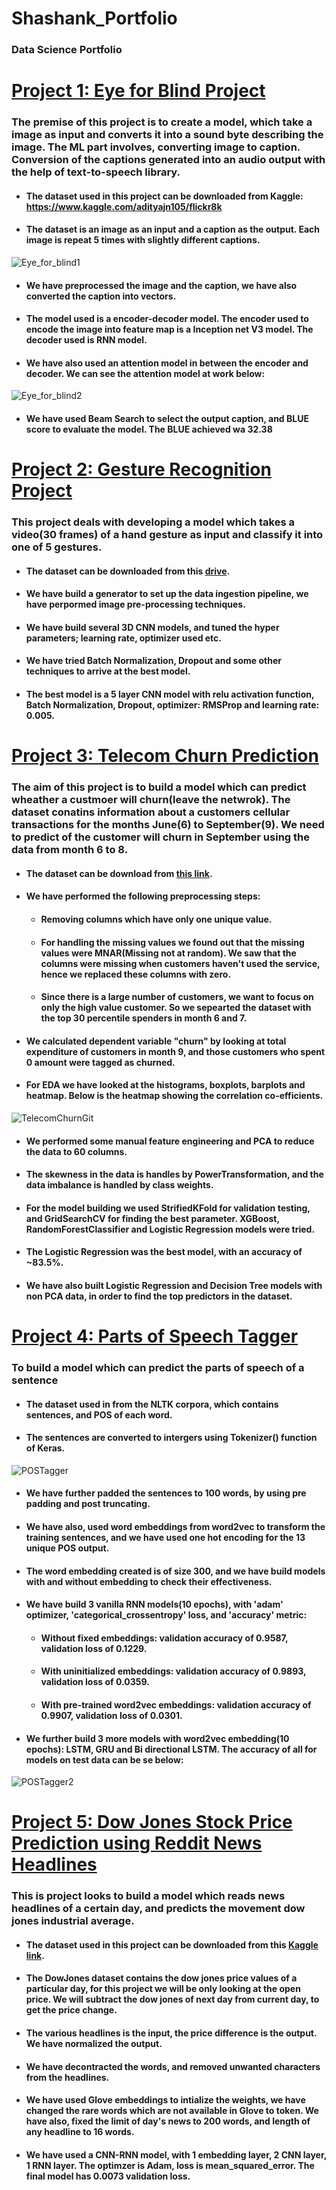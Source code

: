 # Shashank_Portfolio
### Data Science Portfolio

# [Project 1: Eye for Blind Project](https://github.com/ShashankRaghu/Data_Science_Projects/tree/main/eye_for_blind)
### The premise of this project is to create a model, which take a image as input and converts it into a sound byte describing the image. The ML part involves, converting image to caption. Conversion of the captions generated into an audio output with the help of text-to-speech library.

* #### The dataset used in this project can be downloaded from Kaggle: https://www.kaggle.com/adityajn105/flickr8k
* #### The dataset is an image as an input and a caption as the output. Each image is repeat 5 times with slightly different captions.
![Eye_for_blind1](https://user-images.githubusercontent.com/77088516/125979586-13e516e7-40a5-4030-9121-b8482f750be3.PNG)
* #### We have preprocessed the image and the caption, we have also converted the caption into vectors.
* #### The model used is a encoder-decoder model. The encoder used to encode the image into feature map is a Inception net V3 model. The decoder used is RNN model.
* #### We have also used an attention model in between the encoder and decoder. We can see the attention model at work below:
![Eye_for_blind2](https://user-images.githubusercontent.com/77088516/125981732-35874d14-871e-4da5-88cb-ba3ea14bc21f.PNG)
* #### We have used Beam Search to select the output caption, and BLUE score to evaluate the model. The BLUE achieved wa 32.38

# [Project 2: Gesture Recognition Project](https://github.com/ShashankRaghu/Data_Science_Projects/tree/main/GestureRecognition)
### This project deals with developing a model which takes a video(30 frames) of a hand gesture as input and classify it into one of 5 gestures.

* #### The dataset can be downloaded from this [drive](https://drive.google.com/uc?id=1ehyrYBQ5rbQQe6yL4XbLWe3FMvuVUGiL).
* #### We have build a generator to set up the data ingestion pipeline, we have perpormed image pre-processing techniques.
* #### We have build several 3D CNN models, and tuned the hyper parameters; learning rate, optimizer used etc.
* #### We have tried Batch Normalization, Dropout and some other techniques to arrive at the best model.
* #### The best model is a 5 layer CNN model with relu activation function, Batch Normalization, Dropout, optimizer: RMSProp and learning rate: 0.005.

# [Project 3: Telecom Churn Prediction](https://github.com/ShashankRaghu/Data_Science_Projects/tree/main/TelecomChurn)
### The aim of this project is to build a model which can predict wheather a custmoer will churn(leave the netwrok). The dataset conatins information about a customers cellular transactions for the months June(6) to September(9). We need to predict of the customer will churn in September using the data from month 6 to 8.

* #### The dataset can be download from [this link](https://drive.google.com/file/d/1SWnADIda31mVFevFcfkGtcgBHTKKI94J/view).
* #### We have performed the following preprocessing steps:
  * #### Removing columns which have only one unique value.
  * #### For handling the missing values we found out that the missing values were MNAR(Missing not at random). We saw that the columns were missing when customers haven't used the service, hence we replaced these columns with zero.
  * #### Since there is a large number of customers, we want to focus on only the high value customer. So we sepearted the dataset with the top 30 percentile spenders in month 6 and 7.
* #### We calculated dependent variable "churn" by looking at total expenditure of customers in month 9, and those customers who spent 0 amount were tagged as churned.
* #### For EDA we have looked at the histograms, boxplots, barplots and heatmap. Below is the heatmap showing the correlation co-efficients.
![TelecomChurnGit](https://user-images.githubusercontent.com/77088516/125994623-84991dfb-f8c2-4ce2-bb85-f560e0deeb32.PNG)
* #### We performed some manual feature engineering and PCA to reduce the data to 60 columns.
* #### The skewness in the data is handles by PowerTransformation, and the data imbalance is handled by class weights. 
* #### For the model building we used StrifiedKFold for validation testing, and GridSearchCV for finding the best parameter. XGBoost, RandomForestClassifier and Logistic Regression models were tried.
* #### The Logistic Regression was the best model, with an accuracy of ~83.5%.
* #### We have also built Logistic Regression and Decision Tree models with non PCA data, in order to find the top predictors in the dataset.

# [Project 4: Parts of Speech Tagger](https://github.com/ShashankRaghu/Data_Science_Projects/tree/main/PartsOfSpeechTagger)
### To build a model which can predict the parts of speech of a sentence

- #### The dataset used in from the NLTK corpora, which contains sentences, and POS of each word.
- #### The sentences are converted to intergers using Tokenizer() function of Keras.
![POSTagger](https://user-images.githubusercontent.com/77088516/126310867-b375f2e7-fc8c-4618-a350-e2bd3e29dc8e.PNG)
- #### We have further padded the sentences to 100 words, by using pre padding and post truncating.
- #### We have also, used word embeddings from word2vec to transform the training sentences, and we have used one hot encoding for the 13 unique POS output.
- #### The word embedding created is of size 300, and we have build models with and without embedding to check their effectiveness.
- #### We have build 3 vanilla RNN models(10 epochs), with 'adam' optimizer, 'categorical_crossentropy' loss, and 'accuracy' metric:
  - #### Without fixed embeddings: validation accuracy of 0.9587, validation loss of 0.1229.
  - #### With uninitialized embeddings: validation accuracy of 0.9893, validation loss of 0.0359.
  - #### With pre-trained word2vec embeddings: validation accuracy of 0.9907, validation loss of 0.0301.
- #### We further build 3 more models with word2vec embedding(10 epochs): LSTM, GRU and Bi directional LSTM. The accuracy of all for models on test data can be se below:
![POSTagger2](https://user-images.githubusercontent.com/77088516/126312413-1683f5bc-132a-408a-98c2-58c2834c5514.PNG)

# [Project 5: Dow Jones Stock Price Prediction using Reddit News Headlines](https://github.com/ShashankRaghu/Data_Science_Projects/tree/main/DowJonesScoreFromNews)
### This is project looks to build a model which reads news headlines of a certain day, and predicts the movement dow jones industrial average.

- #### The dataset used in this project can be downloaded from this [Kaggle link](https://www.kaggle.com/aaron7sun/stocknews).
- #### The DowJones dataset contains the dow jones price values of a particular day, for this project we will be only looking at the open price. We will subtract the dow jones of next day from current day, to get the price change.
- #### The various headlines is the input, the price difference is the output. We have normalized the output.
- #### We have decontracted the words, and removed unwanted characters from the headlines.
- #### We have used Glove embeddings to intialize the weights, we have changed the rare words which are not available in Glove to <UNK> token. We have also, fixed the limit of day's news to 200 words, and length of any headline to 16 words.
- #### We have used a CNN-RNN model, with 1 embedding layer, 2 CNN layer, 1 RNN layer. The optimzer is Adam, loss is mean_squared_error. The final model has 0.0073 validation loss.

